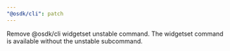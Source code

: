```yaml
---
"@osdk/cli": patch
---
```


Remove @osdk/cli widgetset unstable command. The widgetset command is available without the unstable subcommand.
